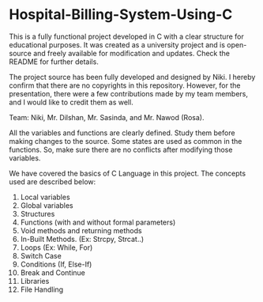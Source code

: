 # Hospital-Billing-System-Using-C

This is a fully functional project developed in C with a clear structure for educational purposes.  It was created as a university project and is open-source and freely available for modification and updates. Check the README for further details.

The project source has been fully developed and designed by Niki. I hereby confirm that there are no copyrights in this repository. However, for the presentation, there were a few contributions made by my team members, and I would like to credit them as well.

Team: Niki, Mr. Dilshan, Mr. Sasinda, and Mr. Nawod (Rosa).

All the variables and functions are clearly defined. Study them before making changes to the source. Some states are used as common in the functions. So, make sure there are no conflicts after modifying those variables.

We have covered the basics of C Language in this project. The concepts used are described below:

1. Local variables
2. Global variables
3. Structures
4. Functions (with and without formal parameters)
5. Void methods and returning methods
6. In-Built Methods. (Ex: Strcpy, Strcat..)
7. Loops (Ex: While, For)
8. Switch Case
9. Conditions (If, Else-If)
10. Break and Continue
11. Libraries
12. File Handling